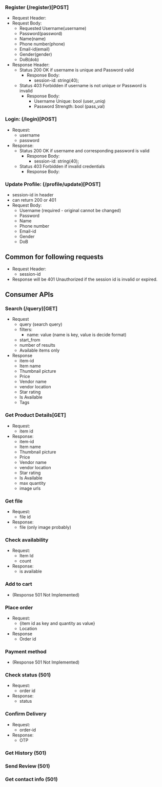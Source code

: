 ### Register (/register)[POST]
  - Request Header:
  - Request Body:
    - Requested Username(username)
    - Password(password)
    - Name(name)
    - Phone number(phone)
    - Email-id(email)
    - Gender(gender)
    - DoB(dob)
  - Response Header:
    - Status 200 OK if username is unique and Password valid
        - Response Body:
            - session-id: string(40);
    - Status 403 Forbidden if username is not unique or Password is invalid
        - Response Body:
          - Username Unique: bool (user_uniq)
          - Password Strength: bool (pass_val)
### Login: (/login)[POST]
  - Request:
    - username
    - password
  - Response:
    - Status 200 OK if username and corresponding password is valid
        - Response Body:
            - session-id: string(40);
    - Status 403 Forbidden if invalid credentials
        - Response Body:

### Update Profile: (/profile/update)[POST]
  - session-id in header
  - can return 200 or 401
  - Request Body:
    - Username (required - original cannot be changed)
    - Password
    - Name
    - Phone number
    - Email-id
    - Gender
    - DoB

## Common for following requests

- Request Header:
  - session-id
- Response will be 401 Unauthorized if the session id is invalid or expired.

## Consumer APIs

### Search (/query)[GET]
  - Request
    - query (search query)
    - filters:
      - name: value (name is key, value is decide format)
    - start_from
    - number of results
    - Available items only
  - Response
    - item-id
    - Item name
    - Thumbnail picture
    - Price
    - Vendor name
    - vendor location
    - Star rating
    - Is Available
    - Tags

### Get Product Details[GET]
  - Request:
    - item id
  - Response:
    - item-id
    - Item name
    - Thumbnail picture
    - Price
    - Vendor name
    - vendor location
    - Star rating
    - Is Available
    - max quantity
    - image urls

### Get file
  - Request:
    - file id
  - Response:
    - file (only image probably)

### Check availability
  - Request:
    - Item Id
    - count
  - Response:
    - is available

### Add to cart
  - (Response 501 Not Implemented)

### Place order
  - Request:
    - {item id as key and quantity as value}
    - Location
  - Response
    - Order id

### Payment method
  - (Response 501 Not Implemented)

### Check status (501)
  - Request:
    - order id
  - Response:
    - status

### Confirm Delivery
  - Request:
    - order-id
  - Response:
    - OTP

### Get History (501)
### Send Review (501)
### Get contact info (501)

